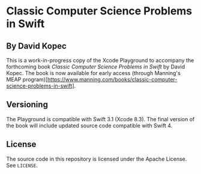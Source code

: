# Classic Computer Science Problems in Swift
## By David Kopec

This is a work-in-progress copy of the Xcode Playground to accompany the forthcoming book *Classic Computer Science Problems in Swift* by David Kopec. The book is now available for early access (through Manning's MEAP program)[https://www.manning.com/books/classic-computer-science-problems-in-swift].

## Versioning

The Playground is compatible with Swift 3.1 (Xcode 8.3). The final version of the book will include updated source code compatible with Swift 4.

## License

The source code in this repository is licensed under the Apache License. See `LICENSE`.
